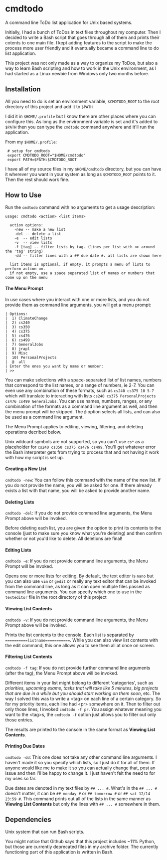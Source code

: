 # cmdtodo
A command line ToDo list application for Unix based systems.

Initially, I had a bunch of ToDos in text files throughout my computer. Then I decided to write a Bash script that goes through
all of them and prints their cotents to one main file. I kept adding features to the script to make the process more user friendly
and it evantually became a command line to do list application.

This project was not only made as a way to organize my ToDos, but also a way to learn Bash scripting and how to work in the Unix environment,
as I had started as a Linux newbie from Windows only two months before.

## Installation
All you need to do is set an environment variable, `$CMDTODO_ROOT` to the root directory of this project and add it to `$PATH`

I did it in `$HOME/.profile` but I know there are other places where you can configure this. As long as the environment variable
is set and it's added to `$PATH` then you can type the `cmdtodo` command anywhere and it'll run the application.

From my `$HOME/.profile`:
```
 # setup for cmdtodo
 export CMDTODO_ROOT="$HOME/cmdtodo"
 export PATH=$PATH:$CMDTODO_ROOT
```
I have all of my source files in my `$HOME/cmdtodo` directory, but you can have it wherever you want in your system as long as `$CMDTODO_ROOT` points to it. Then the rest should work fine.

## How to Use
Run the `cmdtodo` command with no arguments to get a usage description:
```
usage: cmdtodo <action> <list items>

  action options:
    -new -- make a new list
    -del -- delete a list
    -e  -- edit lists
    -v  -- view lists
    -f [tag] -- filter lists by tag. (lines per list with <> around the 'tag' string)
    -dd -- filter lines with a ## due date #. all lists are shown here 

  list items is optional. if empty, it prompts a menu of lists to perform action on.
  if not empty, use a space separated list of names or numbers that come up on the menu
```
#### The Menu Prompt
In use cases where you interact with one or more lists, and you do not provide them as command line arguments, you will get a menu prompt:
```
| Options:
|  1) ClimateChange
|  2) cs240
|  3) cs350
|  4) cs375
|  5) cs476
|  6) cs499
|  7) GeneralJobs
|  8) jrapl
|  9) Misc
|  10) PersonalProjects
|  @  all
| Enter the ones you want by name or number: 
| >> 
```
You can make selections with a space-separated list of list names, numbers that correspond to the list names, or a range of numbers, ie 2-7. You
can even use any combination of these formats, such as `cs240 cs375 10 5-7` which will translate to interacting with lists `cs240 cs375 PersonalProjects
cs476 cs499 GeneralJobs`. You can use names, numbers, ranges, or any combination of the formats as a command line argument as well, and then the menu
prompt will be skipped. The `@` option selects all lists, and can also be used as a command line argument.

The Menu Prompt applies to editing, viewing, filtering, and deleting operations decribed below.

Unix wildcard symbols are not supported, so you can't use `cs*` as a placeholder for `cs240 cs350 cs375 cs476 cs499`. You'll get whatever error the
Bash interpreter gets from trying to process that and not having it work with how my script is set up.

#### Creating a New List
`cmdtodo -new`: You can follow this command with the name of the new list. If you do not provide the name, you will be asked for one. If there already
exists a list with that name, you will be asked to provide another name.

#### Deleting Lists
`cmdtodo -del`: If you do not provide command line arguments, the Menu Prompt above will be invoked.

Before deleting each list, you are given the option to print its contents to the console (just to make sure you know what you're deleting)
and then confirm whether or not you'd like to delete. All deletions are final!

#### Editing Lists
`cmdtodo -e`: If you do not provide command line arguments, the Menu Prompt will be invoked.

Opens one or more lists for editing. By default, the text editor is `nano` but you can also use `vim` or `gedit` or really any text editor that can be
invoked from the command line, as long as it can open multiple files passed as command line arguments. You can specify which one to use in the `texteditor` file
in the root directory of this project

#### Viewing List Contents
`cmdtodo -v`: If you do not provide command line arguments, the Menu Prompt above will be invoked.

Prints the list contents to the console. Each list is separated by `==========listname===========`. While you can also view list contents
with the edit command, this one allows you to see them all at once on screen.

#### Filtering List Contents
`cmdtodo -f tag`: If you do not provide further command line arguments (after the tag), the Menu Prompt above will be invoked.

Different items in your list might belong to different 'categories', such as *priorities*, *upcoming exams*, *tasks that will take like 5 minutes*,
*big projects that are due in a while but you should start working on them soon*, etc. The way I solved this was to write a \<tag\> on each line of a certain
category. So for my priority items, each line had \<pr\> somewhere on it. Then to filter out only those lines, I invoked `cmdtodo -f pr`. You assign whatever
meaning you want to the \<tag\>s, the `cmdtodo -f` option just allows you to filter out only those entries.
 
The results are printed to the console in the same format as **Viewing List Contents**.

#### Printing Due Dates
`cmdtodo -dd`: This one does not take any other command line arguments. I haven't made it so you specify which lists, so I just do it for all of them.
If anyone would like me to make it so you can actually change that, post an Issue and then I'll be happy to change it. I just haven't felt
the need to for my uses so far.

Due dates are denoted in my text files by `## ... #`. What's in the `## ... #` doesn't matter, it can be `## monday #` or `## tomorrow #` or 
`## sat 12/14 23:59 #`. This command prints out all of the lists in the same manner as **Viewing List Contents** but only the lines with 
`## ... #` somewhere in them.

## Dependencies
Unix system that can run Bash scripts.

You might notice that Github says that this project includes ~11% Python, but those are currently deprecated files in
my archive folder. The currently functioning part of this application is written in Bash.
